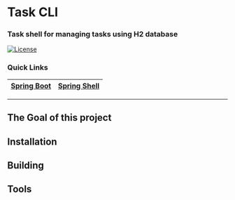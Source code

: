 # Task CLI

### Task shell for managing tasks using H2 database

[![License](https://img.shields.io/badge/license-MIT-green)](/LICENSE)

### Quick Links
| [Spring Boot]() | [Spring Shell]() |
|-----------------|------------------|

----

## The Goal of this project

## Installation

## Building

## Tools
